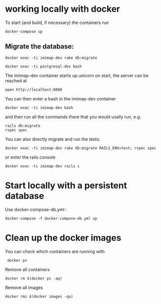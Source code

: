 working locally with docker
=================================

To start (and build, if necessary) the containers run

    docker-compose up

## Migrate the database:

    docker exec -ti imimap-dev rake db:migrate

    docker exec -ti postgresql-dev bash

The imimap-dev container starts up unicorn on start, the server can be reached at

    open http://localhost:8080

You can then enter a bash in the imimap-dev container

    docker exec -ti imimap-dev bash

and then run all the commands there that you would usally run, e.g.

    rails db:migrate
    rspec spec

You can also directly migrate and run the tests:

    docker exec -ti imimap-dev rake db:migrate RAILS_ENV=test; rspec spec

or enter the rails console

    docker exec -ti imimap-dev rails c



Start locally with a persistent database
=================================

Use docker-compose-db.yml :

    docker-compose -f docker-compose-db.yml up



Clean up the docker images
=================================

You can check which containers are running with

     docker ps

Remove all containers

    docker rm $(docker ps -aq)

Remove all images

    docker rmi $(docker images -qa)
